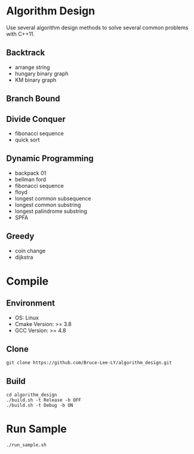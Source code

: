# Algorithm Design
Use several algorithm design methods to solve several common problems with C++11.

## Backtrack
- arrange string
- hungary binary graph
- KM binary graph

## Branch Bound

## Divide Conquer
- fibonacci sequence
- quick sort

## Dynamic Programming
- backpack 01
- bellman ford
- fibonacci sequence
- floyd
- longest common subsequence
- longest common substring
- longest palindrome substring
- SPFA

## Greedy
- coin change
- dijkstra

# Compile
## Environment
- OS: Linux
- Cmake Version: >= 3.8
- GCC Version: >= 4.8

## Clone
```
git clone https://github.com/Bruce-Lee-LY/algorithm_design.git
```

## Build
```
cd algorithm_design
./build.sh -t Release -b OFF
./build.sh -t Debug -b ON
```

# Run Sample
```
./run_sample.sh
```
